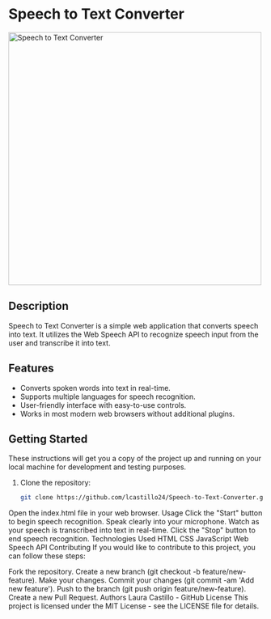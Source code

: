 
# Speech to Text Converter

<img src="./assets/Img_Proyecto.png" alt="Speech to Text Converter" width="500">

## Description

Speech to Text Converter is a simple web application that converts speech into text. It utilizes the Web Speech API to recognize speech input from the user and transcribe it into text.

## Features

- Converts spoken words into text in real-time.
- Supports multiple languages for speech recognition.
- User-friendly interface with easy-to-use controls.
- Works in most modern web browsers without additional plugins.

## Getting Started

These instructions will get you a copy of the project up and running on your local machine for development and testing purposes.

1. Clone the repository:

   ```bash
   git clone https://github.com/lcastillo24/Speech-to-Text-Converter.git
Open the index.html file in your web browser.
Usage
Click the "Start" button to begin speech recognition.
Speak clearly into your microphone.
Watch as your speech is transcribed into text in real-time.
Click the "Stop" button to end speech recognition.
Technologies Used
HTML
CSS
JavaScript
Web Speech API
Contributing
If you would like to contribute to this project, you can follow these steps:

Fork the repository.
Create a new branch (git checkout -b feature/new-feature).
Make your changes.
Commit your changes (git commit -am 'Add new feature').
Push to the branch (git push origin feature/new-feature).
Create a new Pull Request.
Authors
Laura Castillo - GitHub
License
This project is licensed under the MIT License - see the LICENSE file for details.
